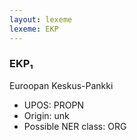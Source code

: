 ```yaml
---
layout: lexeme
lexeme: EKP
---
```


###  EKP₁

Euroopan Keskus-Pankki
* UPOS:  PROPN
* Origin:  unk
* Possible NER class:  ORG

